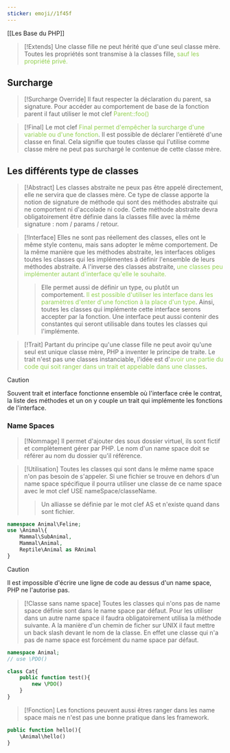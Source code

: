 ```yaml
---
sticker: emoji//1f45f
---
```


[[Les Base du PHP]]

> [!Extends]
> Une classe fille ne peut hérité que d'une seul classe mère. Toutes les propriétés sont transmise à la classes fille, <span style="color:#92d050">sauf les propriété privé.</span> 



## Surcharge

> [!Surcharge Override]
> Il faut respecter la déclaration du parent, sa signature. Pour accéder au comportement de base de la fonction parent il faut utiliser le mot clef <span style="color:#92d050">Parent::foo() </span>


> [!Final]
> Le mot clef <span style="color:#92d050">Final permet d'empêcher la surcharge d'une variable ou d'une fonction</span>. Il est possible de déclarer l'entièreté d'une classe en final. Cela signifie que toutes classe qui l'utilise comme classe mère ne peut pas surchargé le contenue de cette classe mère. 


## Les différents type de classes


> [!Abstract]
> Les classes abstraite ne peux pas être appelé directement, elle ne servira que de classes mère. Ce type de classe apporte la notion de signature de méthode qui sont des méthodes abstraite qui  ne comportent ni d'accolade ni code. Cette méthode abstraite devra obligatoirement être définie dans la classes fille avec la même signature : nom / params / retour. 


> [!Interface]
> Elles ne sont pas réellement des classes, elles ont le même style contenu, mais sans adopter le même comportement. De la même manière que les méthodes abstraite, les interfaces obliges toutes les classes qui les implémentes à définir l'ensemble de leurs méthodes abstraite. A l'inverse des classes abstraite,<span style="color:#92d050"> une classes peu implémenter autant d'interface qu'elle le souhaite.</span>
> >Elle permet aussi de définir un type, ou plutôt un comportement. <span style="color:#92d050">Il est possible d'utiliser les interface dans les paramètres d'enter d'une fonction à la place d'un type</span>. Ainsi, toutes les classes qui implémente cette interface serons accepter par la fonction. 
> Une interface peut aussi contenir des constantes qui seront utilisable dans toutes les classes qui l'implémente. 


> [!Trait]
> Partant du principe qu'une classe fille ne peut avoir qu'une seul est unique classe mère, PHP a inventer le principe de traite. Le trait n'est pas une classes instanciable, l'idée est d'<span style="color:#92d050">avoir une partie du code qui soit ranger dans un trait et appelable dans une classes</span>. 


> [!Caution]
> Souvent trait et interface fonctionne ensemble où l'interface crée le contrat, la liste des méthodes et un on y couple un trait qui implémente les fonctions de l'interface. 


### Name Spaces

> [!Nommage]
> Il permet d'ajouter des sous dossier virtuel, ils sont fictif et complètement gérer par PHP. Le nom d'un name space doit se référer au nom du dossier qu'il référence.  


> [!Utilisation]
> Toutes les classes qui sont dans le même name space n'on pas besoin de s'appeler. Si une fichier se trouve en dehors d'un name space spécifique il pourra utiliser une classe de ce name space avec le mot clef USE nameSpace/classeName. 
> >Un alliasse se définie par le mot clef AS et n'existe quand dans sont fichier.
> 


```php
namespace Animal\Feline;
use \Animal\{
	Mammal\SubAnimal,
	Mammal\Animal,
	Reptile\Animal as RAnimal
}
```


> [!Caution]
> Il est impossible d'écrire une ligne de code au dessus d'un name space, PHP ne l'autorise pas. 

> [!Classe sans name space]
> Toutes les classes qui n'ons pas de name space définie sont dans le name space par défaut. Pour les utiliser dans un autre name space il faudra obligatoirement utilisa la méthode suivante. A la manière d'un chemin de ficher sur UNIX il faut mettre un back slash devant le nom de la classe. En effet une classe qui n'a pas de name space est forcément du name space par défaut. 


```php
namespace Animal;
// use \PDO()

class Cat{
	public function test(){
		new \PDO()
	}
}
```

> [!Fonction]
> Les fonctions peuvent aussi êtres ranger dans les name space mais ne n'est pas une bonne pratique dans les framework. 


```php
public function hello(){
	\Animal\hello()
}
```

